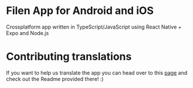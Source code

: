 # Filen App for Android and iOS
Crossplatform app written in TypeScript/JavaScript using React Native + Expo and Node.js

# Contributing translations
If you want to help us translate the app you can head over to this [page](https://github.com/FilenCloudDienste/filen-mobile/tree/master/src/i18n) and check out the Readme provided there! :)
